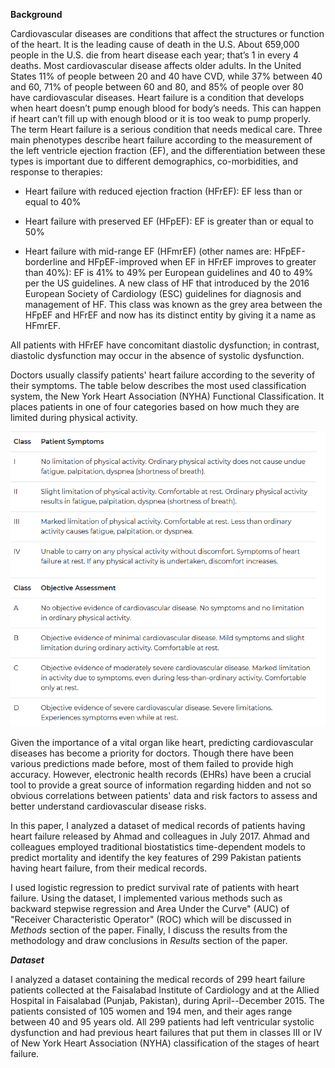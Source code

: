 **Background**

Cardiovascular diseases are conditions that affect the structures or function of the heart. It is the leading cause of death in the U.S. About 659,000 people in the U.S. die from heart disease each year; that’s 1 in every 4 deaths. Most cardiovascular disease affects older adults. In the United States 11% of people between 20 and 40 have CVD, while 37% between 40 and 60, 71% of people between 60 and 80, and 85% of people over 80 have cardiovascular diseases. Heart failure is a condition that develops when heart doesn’t pump enough blood for body’s needs. This can happen if heart can’t fill up with enough blood or it is too weak to pump properly. The term Heart failure is a serious condition that needs medical care. Three main phenotypes describe heart failure according to the measurement of the left ventricle ejection fraction (EF), and the differentiation between these types is important due to different demographics, co-morbidities, and response to therapies:

-   Heart failure with reduced ejection fraction (HFrEF): EF less than or equal to 40%

-   Heart failure with preserved EF (HFpEF): EF is greater than or equal to 50%

-   Heart failure with mid-range EF (HFmrEF) (other names are: HFpEF-borderline and HFpEF-improved when EF in HFrEF improves to greater than 40%): EF is 41% to 49% per European guidelines and 40 to 49% per the US guidelines. A new class of HF that introduced by the 2016 European Society of Cardiology (ESC) guidelines for diagnosis and management of HF. This class was known as the grey area between the HFpEF and HFrEF and now has its distinct entity by giving it a name as HFmrEF.


All patients with HFrEF have concomitant diastolic dysfunction; in contrast, diastolic dysfunction may occur in the absence of systolic dysfunction.

Doctors usually classify patients\' heart failure according to the severity of their symptoms. The table below describes the most used classification system, the New York Heart Association (NYHA) Functional Classification. It places patients in one of four categories based on how much they are limited during physical activity.

![Classification](/Images/image3.png)

Given the importance of a vital organ like heart, predicting cardiovascular diseases has become a priority for doctors. Though there have been various predictions made before, most of them failed to provide high accuracy. However, electronic health records (EHRs) have been a crucial tool to provide a great source of information regarding hidden and not so obvious correlations between patients' data and risk factors to assess and better understand cardiovascular disease risks.

In this paper, I analyzed a dataset of medical records of patients having heart failure released by Ahmad and colleagues in July 2017. Ahmad and colleagues employed traditional biostatistics time-dependent models to predict mortality and identify the key features of 299 Pakistan patients having heart failure, from their medical records.

I used logistic regression to predict survival rate of patients with heart failure. Using the dataset, I implemented various methods such as backward stepwise regression and Area Under the Curve" (AUC) of "Receiver Characteristic Operator" (ROC) which will be discussed in *Methods* section of the paper. Finally, I discuss the results from the methodology and draw conclusions in *Results* section of the paper.

***Dataset***

I analyzed a dataset containing the medical records of 299 heart failure patients collected at the Faisalabad Institute of Cardiology and at the Allied Hospital in Faisalabad (Punjab, Pakistan), during April--December 2015. The patients consisted of 105 women and 194 men, and their ages range between 40 and 95 years old. All 299 patients had left ventricular systolic dysfunction and had previous heart failures that put them in classes III or IV of New York Heart Association (NYHA) classification of the stages of heart failure.



